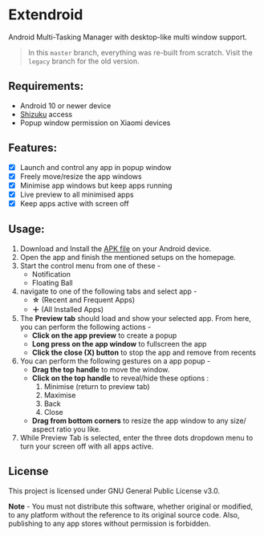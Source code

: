 # Extendroid

Android Multi-Tasking Manager with desktop-like multi window support.

> In this `master` branch, everything was re-built from scratch. Visit the `legacy` branch for the old version.

## Requirements:
- Android 10 or newer device
- [Shizuku](https://shizuku.rikka.app/) access
- Popup window permission on Xiaomi devices

## Features:
- [x] Launch and control any app in popup window
- [x] Freely move/resize the app windows
- [x] Minimise app windows but keep apps running
- [x] Live preview to all minimised apps
- [x] Keep apps active with screen off

## Usage:
1. Download and Install the [APK file](https://github.com/legendsayantan/Extendroid/tree/master/app/release/app-release.apk) on your Android device.
2. Open the app and finish the mentioned setups on the homepage.
3. Start the control menu from one of these -
    - Notification
    - Floating Ball
4. navigate to one of the following tabs and select app -
    - **☆** (Recent and Frequent Apps)
    - **＋** (All Installed Apps)
5. The **Preview tab** should load and show your selected app. From here, you can perform the following actions -
    - **Click on the app preview** to create a popup
    - **Long press on the app window** to fullscreen the app
    - **Click the close (X) button** to stop the app and remove from recents
6. You can perform the following gestures on a app popup -
    - **Drag the top handle** to move the window.
    - **Click on the top handle** to reveal/hide these options :
        1. Minimise (return to preview tab)
        2. Maximise
        3. Back
        4. Close
    - **Drag from bottom corners** to resize the app window to any size/ aspect ratio you like.
7. While Preview Tab is selected, enter the three dots dropdown menu to turn your screen off with all apps active.

## License
This project is licensed under GNU General Public License v3.0.

**Note** - You must not distribute this software, whether original or modified, to any platform without the reference to its original source code. Also, publishing to any app stores without permission is forbidden.